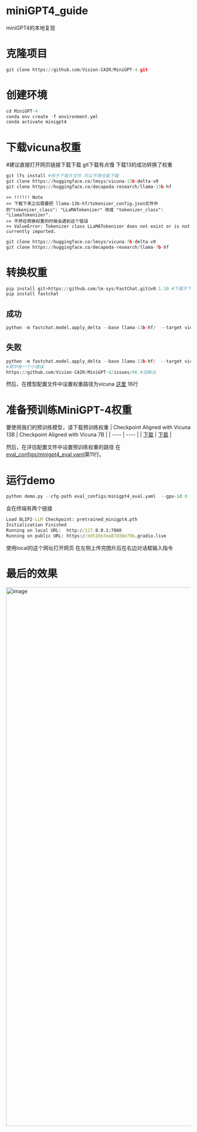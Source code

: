 # miniGPT4_guide
miniGPT4的本地复现

# 克隆项目
```python
git clone https://github.com/Vision-CAIR/MiniGPT-4.git
```

# 创建环境
```python
cd MiniGPT-4
conda env create -f environment.yml
conda activate minigpt4
```

# 下载vicuna权重
#建议直接打开网页链接下载下载 git下载有点慢 下载13的成功转换了权重
```python
git lfs install #用于下载大文件 可以不用也能下载
git clone https://huggingface.co/lmsys/vicuna-13b-delta-v0
git clone https://huggingface.co/decapoda-research/llama-13b-hf
```

```
>> !!!!!! Note
>> 下载下来之后需要把 llama-13b-hf/tokenizer_config.json文件中的"tokenizer_class": "LLaMATokenizer" 改成 "tokenizer_class": "LlamaTokenizer".
>> 不然在转换权重的时候会遇到这个错误
>> ValueError: Tokenizer class LLaMATokenizer does not exist or is not currently imported.
```

```python
git clone https://huggingface.co/lmsys/vicuna-7b-delta-v0
git clone https://huggingface.co/decapoda-research/llama-7b-hf
```

# 转换权重
```python
pip install git+https://github.com/lm-sys/FastChat.git@v0.1.10 #下载不下来
pip install fastchat
```

## 成功
```python
python -m fastchat.model.apply_delta --base llama-13b-hf/  --target vicuna  --delta vicuna-13b-delta-v0/
```

## 失败
```python
python -m fastchat.model.apply_delta --base llama-13b-hf/  --target vicuna  --delta vicuna-13b-delta-v0/
#其中有一个小错误
https://github.com/Vision-CAIR/MiniGPT-4/issues/96 #没解决
```

然后，在模型配置文件中设置权重路径为vicuna
[这里](minigpt4/configs/models/minigpt4.yaml#L16) 16行 
 
# 准备预训练MiniGPT-4权重
 
要使用我们的预训练模型，请下载预训练权重
|  Checkpoint Aligned with Vicuna 13B   | Checkpoint Aligned with Vicuna 7B  |
|  ----  | ----  |
| [下载](https://drive.google.com/file/d/1a4zLvaiDBr-36pasffmgpvH5P7CKmpze/view)  | [下载](https://drive.google.com/file/d/1RY9jV0dyqLX-o38LrumkKRh6Jtaop58R/view) |

然后，在评估配置文件中设置预训练权重的路径 
在[eval_configs/minigpt4_eval.yaml](eval_configs/minigpt4_eval.yaml#L10)第11行。

# 运行demo
```python
python demo.py --cfg-path eval_configs/minigpt4_eval.yaml  --gpu-id 0
```

会在终端有两个链接
```cmd
Load BLIP2-LLM Checkpoint: pretrained_minigpt4.pth
Initialization Finished
Running on local URL:  http://127.0.0.1:7860
Running on public URL: https://ed51bb7ea87d38e79b.gradio.live
```
使用local的这个网址打开网页 在左侧上传完图片后在右边对话框输入指令

# 最后的效果
<img width="1469" alt="image" src="https://user-images.githubusercontent.com/54712081/233894269-57934d43-d593-41b4-9678-2b5bb9c3d0f9.png">

